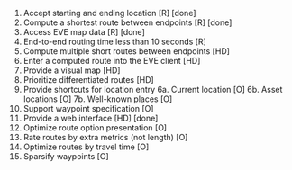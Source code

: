 1. Accept starting and ending location [R] [done]
2. Compute a shortest route between endpoints [R] [done]
5. Access EVE map data [R] [done]
15. End-to-end routing time less than 10 seconds [R]
3. Compute multiple short routes between endpoints [HD]
4. Enter a computed route into the EVE client [HD]
12. Provide a visual map [HD]
13. Prioritize differentiated routes [HD]
6. Provide shortcuts for location entry
   6a. Current location [O]
   6b. Asset locations [O]
   7b. Well-known places [O]
7. Support waypoint specification [O]
8. Provide a web interface [HD] [done]
9. Optimize route option presentation [O]
10. Rate routes by extra metrics (not length) [O]
11. Optimize routes by travel time [O]
14. Sparsify waypoints [O]
